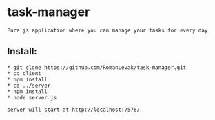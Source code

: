 # task-manager
	Pure js application where you can manage your tasks for every day

## Install:
	* git clone https://github.com/RomanLevak/task-manager.git
	* cd client
	* npm install
	* cd ../server
	* npm install
	* node server.js

	server will start at http://localhost:7576/

